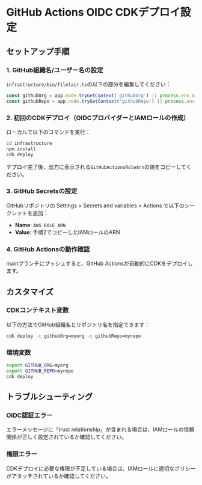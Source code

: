 # GitHub Actions OIDC CDKデプロイ設定

## セットアップ手順

### 1. GitHub組織名/ユーザー名の設定

`infrastructure/bin/filelair.ts`の以下の部分を編集してください：

```typescript
const githubOrg = app.node.tryGetContext('githubOrg') || process.env.GITHUB_ORG || 'your-github-username';
const githubRepo = app.node.tryGetContext('githubRepo') || process.env.GITHUB_REPO || 'file-sharing';
```

### 2. 初回のCDKデプロイ（OIDCプロバイダーとIAMロールの作成）

ローカルで以下のコマンドを実行：

```bash
cd infrastructure
npm install
cdk deploy
```

デプロイ完了後、出力に表示される`GitHubActionsRoleArn`の値をコピーしてください。

### 3. GitHub Secretsの設定

GitHubリポジトリの Settings > Secrets and variables > Actions で以下のシークレットを追加：

- **Name**: `AWS_ROLE_ARN`
- **Value**: 手順2でコピーしたIAMロールのARN

### 4. GitHub Actionsの動作確認

mainブランチにプッシュすると、GitHub Actionsが自動的にCDKをデプロイします。

## カスタマイズ

### CDKコンテキスト変数

以下の方法でGitHub組織名とリポジトリ名を指定できます：

```bash
cdk deploy -c githubOrg=myorg -c githubRepo=myrepo
```

### 環境変数

```bash
export GITHUB_ORG=myorg
export GITHUB_REPO=myrepo
cdk deploy
```

## トラブルシューティング

### OIDC認証エラー

エラーメッセージに「trust relationship」が含まれる場合は、IAMロールの信頼関係が正しく設定されているか確認してください。

### 権限エラー

CDKデプロイに必要な権限が不足している場合は、IAMロールに適切なポリシーがアタッチされているか確認してください。